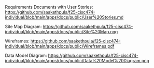 Requirements Documents with User Stories:
https://github.com/saakethpula/f25-cisc474-individual/blob/main/apps/docs/public/User%20Stories.md

Site Map Diagram:
https://github.com/saakethpula/f25-cisc474-individual/blob/main/apps/docs/public/Site%20Map.png

Wireframes:
https://github.com/saakethpula/f25-cisc474-individual/blob/main/apps/docs/public/Wireframes.pdf

Data Model Diagram:
https://github.com/saakethpula/f25-cisc474-individual/blob/main/apps/docs/public/Data%20Model%20Diagram.png





